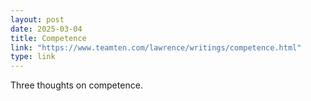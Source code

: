 ```yaml
---
layout: post
date: 2025-03-04
title: Competence
link: "https://www.teamten.com/lawrence/writings/competence.html"
type: link
---
```


Three thoughts on competence.